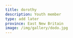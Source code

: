 ```yaml
---
title: dorothy
description: Youth member
type: add later
province: East New Britain
image: /img/gallery/dodo.jpg
---
```


